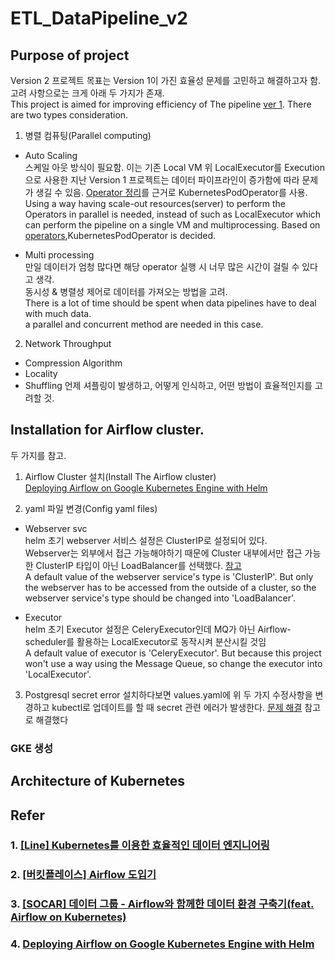 # ETL_DataPipeline_v2

## Purpose of project
Version 2 프로젝트 목표는 Version 1이 가진 효율성 문제를 고민하고 해결하고자 함.\
고려 사항으로는 크게 아래 두 가지가 존재.\
This project is aimed for improving efficiency of The pipeline [ver 1](https://github.com/NiceOneSon/ETL_DataPipeline_ver1). There are two types consideration.

1. 병렬 컴퓨팅(Parallel computing)
- Auto Scaling\
스케일 아웃 방식이 필요함. 이는 기존 Local VM 위 LocalExecutor를 Execution으로 사용한 지난 Version 1 프로젝트는 데이터 파이프라인이 증가함에 따라 문제가 생길 수 있음. [Operator 정리](https://www.notion.so/Operators-eb269379975a48be90f6089a03a8f4ec)를 근거로 KubernetesPodOperator를 사용.\
Using a way having scale-out resources(server) to perform the Operators in parallel is needed, instead of such as LocalExecutor which can perform the pipeline on a single VM and multiprocessing. Based on [operators](https://www.notion.so/Operators-eb269379975a48be90f6089a03a8f4ec),KubernetesPodOperator is decided.


- Multi processing\
만일 데이터가 엄청 많다면 해당 operator 실행 시 너무 많은 시간이 걸릴 수 있다고 생각.\
동시성 & 병렬성 제어로 데이터를 가져오는 방법을 고려.\
There is a lot of time should be spent when data pipelines have to deal with much data.\
a parallel and concurrent method are needed in this case.


2. Network Throughput
- Compression Algorithm
- Locality
- Shuffling
언제 셔플링이 발생하고, 어떻게 인식하고, 어떤 방법이 효율적인지를 고려할 것.


## Installation for Airflow cluster.
두 가지를 참고.
1. Airflow Cluster 설치(Install The Airflow cluster)\
[Deploying Airflow on Google Kubernetes Engine with Helm](https://towardsdatascience.com/deploying-airflow-on-google-kubernetes-engine-with-helm-28c3d9f7a26b)

2. yaml 파일 변경(Config yaml files)
- Webserver svc\
helm 초기 webserver 서비스 설정은 ClusterIP로 설정되어 있다.\
Webserver는 외부에서 접근 가능해야하기 때문에 Cluster 내부에서만 접근 가능한 ClusterIP 타입이 아닌 LoadBalancer를 선택했다. [참고](https://seongjin.me/kubernetes-service-types/)\
A default value of the webserver service's type is 'ClusterIP'. But only the webserver has to be accessed from the outside of a cluster, so the webserver service's type should be changed into 'LoadBalancer'.

- Executor\
helm 초기 Executor 설정은 CeleryExecutor인데 MQ가 아닌 Airflow-scheduler를 활용하는 LocalExecutor로 동작시켜 분산시킬 것임\
A default value of executor is 'CeleryExecutor'. But because this project won't use a way using the Message Queue, so change the executor into 'LocalExecutor'.

3.  Postgresql secret error
설치하다보면 values.yaml에 위 두 가지 수정사항을 변경하고 kubectl로 업데이트를 할 때 secret 관련 에러가 발생한다.
[문제 해결](https://www.notion.so/Installation-b2772bf65e2d4b729a5bd8fd05b98097?pvs=4#8001b5f3669e4fb4ba185602a5a0f08e) 참고로 해결했다
### GKE 생성
### 

## Architecture of Kubernetes



## Refer
### 1. [[Line] Kubernetes를 이용한 효율적인 데이터 엔지니어링](https://engineering.linecorp.com/ko/blog/data-engineering-with-airflow-k8s-1)

### 2. [[버킷플레이스] Airflow 도입기](https://www.bucketplace.com/post/2021-04-13-%EB%B2%84%ED%82%B7%ED%94%8C%EB%A0%88%EC%9D%B4%EC%8A%A4-airflow-%EB%8F%84%EC%9E%85%EA%B8%B0/)

### 3. [[SOCAR] 데이터 그룹 - Airflow와 함께한 데이터 환경 구축기(feat. Airflow on Kubernetes)](https://tech.socarcorp.kr/data/2021/06/01/data-engineering-with-airflow.html)

### 4. [Deploying Airflow on Google Kubernetes Engine with Helm](https://towardsdatascience.com/deploying-airflow-on-google-kubernetes-engine-with-helm-28c3d9f7a26b)
